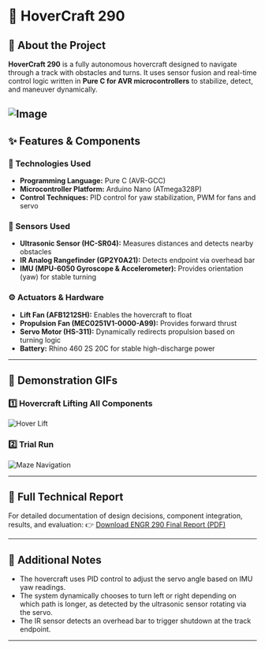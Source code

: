 # 🚀 HoverCraft 290

## 📌 About the Project
**HoverCraft 290** is a fully autonomous hovercraft designed to navigate through a track with obstacles and turns. It uses sensor fusion and real-time control logic written in **Pure C for AVR microcontrollers** to stabilize, detect, and maneuver dynamically.

![Image](https://github.com/user-attachments/assets/14433d42-9568-49f8-953d-2b6cb394bbae)
---

## ✨ Features & Components

### 🔧 Technologies Used
- **Programming Language:** Pure C (AVR-GCC)
- **Microcontroller Platform:** Arduino Nano (ATmega328P)
- **Control Techniques:** PID control for yaw stabilization, PWM for fans and servo

### 📡 Sensors Used
- **Ultrasonic Sensor (HC-SR04):** Measures distances and detects nearby obstacles
- **IR Analog Rangefinder (GP2Y0A21):** Detects endpoint via overhead bar
- **IMU (MPU-6050 Gyroscope & Accelerometer):** Provides orientation (yaw) for stable turning

### ⚙️ Actuators & Hardware
- **Lift Fan (AFB1212SH):** Enables the hovercraft to float
- **Propulsion Fan (MEC0251V1-0000-A99):** Provides forward thrust
- **Servo Motor (HS-311):** Dynamically redirects propulsion based on turning logic
- **Battery:** Rhino 460 2S 20C for stable high-discharge power

---

## 🎥 Demonstration GIFs

### 1️⃣ Hovercraft Lifting All Components
![Hover Lift](https://github.com/FabioKoshy/HoverCraft-290-/blob/main/Hovering%20.gif)

### 2️⃣ Trial Run
![Maze Navigation](https://github.com/FabioKoshy/HoverCraft-290-/blob/main/Hovercraft%20demo.gif)

---

## 📄 Full Technical Report

For detailed documentation of design decisions, component integration, results, and evaluation:
👉 [Download ENGR 290 Final Report (PDF)](https://github.com/FabioKoshy/HoverCraft-290-/blob/main/ENGR%20290%20FALL%202024%20Project%20Team2.pdf)

---

## 📝 Additional Notes
- The hovercraft uses PID control to adjust the servo angle based on IMU yaw readings.
- The system dynamically chooses to turn left or right depending on which path is longer, as detected by the ultrasonic sensor rotating via the servo.
- The IR sensor detects an overhead bar to trigger shutdown at the track endpoint.

---

